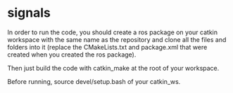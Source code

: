 # signals

In order to run the code, you should create a ros package on your catkin workspace with the same name as the repository and clone all the files and folders into it (replace the CMakeLists.txt and package.xml that were created when you created the ros package).

Then just build the code with catkin_make at the root of your workspace.

Before running, source devel/setup.bash of your catkin_ws.
